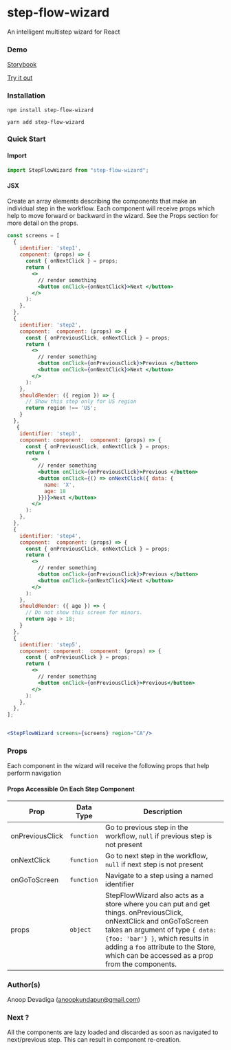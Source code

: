 # step-flow-wizard

An intelligent multistep wizard for React

### Demo

[Storybook](http://adevadiga.github.io/step-flow-wizard)

[Try it out](https://codesandbox.io/s/step-flow-wizard-fnr71e?file=/src/App.js)

### Installation


```
npm install step-flow-wizard

yarn add step-flow-wizard
```

### Quick Start

#### Import

```js
import StepFlowWizard from "step-flow-wizard";
```

#### JSX

Create an array elements describing the components that make an individual step in the workflow.
Each component will receive props which help to move forward or backward in the wizard.
See the Props section for more detail on the props.

```jsx
const screens = [
  {
    identifier: 'step1',
    component: (props) => {
      const { onNextClick } = props;
      return (
        <>
          // render something
          <button onClick={onNextClick}>Next </button>
        </>
      ):
    },
  },
  {
    identifier: 'step2',
    component:  component: (props) => {
      const { onPreviousClick, onNextClick } = props;
      return (
        <>
          // render something
          <button onClick={onPreviousClick}>Previous </button>
          <button onClick={onNextClick}>Next </button>
        </>
      ):
    },
    shouldRender: ({ region }) => {
      // Show this step only for US region
      return region !== 'US';
    }
  },
   {
    identifier: 'step3',
    component: component:  component: (props) => {
      const { onPreviousClick, onNextClick } = props;
      return (
        <>
          // render something
          <button onClick={onPreviousClick}>Previous </button>
          <button onClick={() => onNextClick({ data: {
            name: 'X',
            age: 18
          }})}>Next </button>
        </>
      ):
    },
  },
  {
    identifier: 'step4',
    component:  component: (props) => {
      const { onPreviousClick, onNextClick } = props;
      return (
        <>
          // render something
          <button onClick={onPreviousClick}>Previous </button>
          <button onClick={onNextClick}>Next </button>
        </>
      ):
    },
    shouldRender: ({ age }) => {
      // Do not show this screen for minors.
      return age > 18;
    }
  },
  {
    identifier: 'step5',
    component: component:  component: (props) => {
      const { onPreviousClick } = props;
      return (
        <>
          // render something
          <button onClick={onPreviousClick}>Previous</button>
        </>
      ):
    },
  },
];


<StepFlowWizard screens={screens} region="CA"/>

```

### Props

Each component in the wizard will receive the following props that help perform navigation

#### Props Accessible On Each Step Component

| Prop          | Data Type  | Description                                                                              |
| ------------- | ---------- | ---------------------------------------------------------------------------------------- |
| onPreviousClick       | `function`   | Go to previous step in the workflow, `null` if previous step is not present |
| onNextClick   | `function`  | Go to next step in the workflow, `null` if next step is not present |
| onGoToScreen      | `function` | Navigate to a step using a named identifier |
| props      | `object` | StepFlowWizard also acts as a store where you can put and get things. onPreviousClick, onNextClick and onGoToScreen takes an argument of type `{ data: {foo: 'bar'} }`, which results in adding a `foo` attribute to the Store, which can be accessed as a prop from the components.   |


### Author(s)
  Anoop Devadiga (anoopkundapur@gmail.com)

### Next ?

All the components are lazy loaded and discarded as soon as navigated to next/previous step.
This can result in component re-creation.

